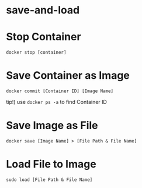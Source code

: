 # save-and-load

# Stop Container
```
docker stop [container]
```

# Save Container as Image
```
docker commit [Container ID] [Image Name]
```
tip!) use  ```docker ps -a``` to find Container ID

# Save Image as File
```
docker save [Image Name] > [File Path & File Name]
```

# Load File to Image
```
sudo load [File Path & File Name]
```
